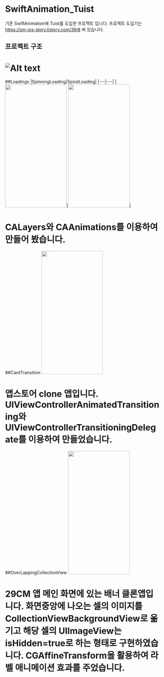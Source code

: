 # SwiftAnimation_Tuist

기존 SwiftAnimation에 Tuist를 도입한 프로젝트 입니다. 
프로젝트 도입기는 https://sm-ios-story.tistory.com/36에 써 있습니다. 


## 프로젝트 구조 
![Alt text](https://user-images.githubusercontent.com/39114237/218329029-8f19ad21-baa7-4865-a879-d23f88ecf852.png)
=======

##Loadings
|SpinningLoading|SpiralLoading|
|---|---|
|<img src="https://user-images.githubusercontent.com/39114237/216038550-0430140f-a648-478d-98a6-f5e635bd203d.gif" width="200" height="400"/>|<img src="https://user-images.githubusercontent.com/39114237/216038311-4b7ed79c-cefa-4b7a-aead-e99e53e1fae7.gif" width="200" height="400"/>|

CALayers와 CAAnimations를 이용하여 만들어 봤습니다.
=======

##CardTransition
<img src="https://user-images.githubusercontent.com/39114237/216034848-4febc1e7-730f-48b7-a957-177fc484517d.gif" width="200" height="400"/>

앱스토어 clone 앱입니다. 
UIViewControllerAnimatedTransitioning와 UIViewControllerTransitioningDelegate를 이용하여 만들었습니다.
=======


##OverLappingCollectionView
<img src="https://user-images.githubusercontent.com/39114237/216813529-edb2b57e-437b-474f-8f33-15fa9296235b.gif" width="200" height="400"/>

29CM 앱 메인 화면에 있는 배너 클론앱입니다.
화면중앙에 나오는 셀의 이미지를 CollectionViewBackgroundView로 옮기고 해당 셀의 UIImageView는 isHidden=true로 하는 형태로 구현하였습니다.
CGAffineTransform을 활용하여 라벨 애니메이션 효과를 주었습니다.
=======
